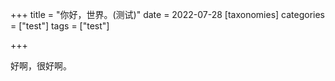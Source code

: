 +++
title = "你好，世界。(测试)"
date = 2022-07-28
[taxonomies]
categories = ["test"]
tags = ["test"]

+++

好啊，很好啊。